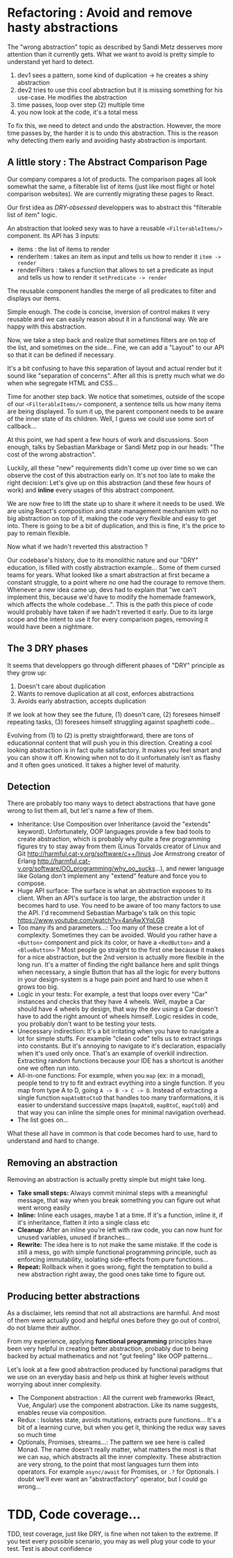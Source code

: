 # Refactoring : Avoid and remove hasty abstractions

The "wrong abstraction" topic as described by Sandi Metz desserves more attention than it currently gets. What we want to avoid is pretty simple to understand yet hard to detect.

1. dev1 sees a pattern, some kind of duplication -> he creates a shiny abstraction
2. dev2 tries to use this cool abstraction but it is missing something for his use-case. He modifies the abstraction
3. time passes, loop over step (2) multiple time
4. you now look at the code, it's a total mess

To fix this, we need to detect and undo the abstraction.
However, the more time passes by, the harder it is to undo this abstraction. This is the reason why detecting them early and avoiding hasty abstraction is important.


## A little story : The Abstract Comparison Page

Our company compares a lot of products. The comparison pages all look somewhat the same, a filterable list of items (just like most flight or hotel comparison websites). We are currently migrating these pages to React.

Our first idea as *DRY-obsessed* developpers was to abstract this "filterable list of item" logic.

An abstraction that looked sexy was to have a reusable `<FilterableItems/>` component.
Its API has 3 inputs:
- items : the list of items to render
- renderItem : takes an item as input and tells us how to render it `item -> render`
- renderFilters : takes a function that allows to set a predicate as input and tells us how to render it `setPredicate -> render`

The reusable component handles the merge of all predicates to filter and displays our items.

Simple enough. The code is concise, inversion of control makes it very reusable and we can easily reason about it in a functional way. We are happy with this abstraction.

Now, we take a step back and realize that sometimes filters are on top of the list, and sometimes on the side... Fine, we can add a "Layout" to our API so that it can be defined if necessary.

It's a bit confusing to have this separation of layout and actual render but it sound like "separation of concerns". After all this is pretty much what we do when whe segregate HTML and CSS...

Time for another step back. We notice that sometimes, outside of the scope of our `<FilterableItems/>` component, a sentence tells us how many items are being displayed. To sum it up, the parent component needs to be aware of the inner state of its children. Well, I guess we could use some sort of callback...

At this point, we had spent a few hours of work and discussions.
Soon enough, talks by Sebastian Markbage or Sandi Metz pop in our heads: "The cost of the wrong abstraction".

Luckily, all these "new" requirements didn't come up over time so we can observe the cost of this abstraction early on.
It's not too late to make the right decision: Let's give up on this abstraction (and these few hours of work) and **inline** every usages of this abstract component.

We are now free to lift the state up to share it where it needs to be used. We are using React's composition and state management mechanism with no big abstraction on top of it, making the code very flexible and easy to get into. There is going to be a bit of duplication, and this is fine, it's the price to pay to remain flexible.

Now what if we hadn't reverted this abstraction ?

Our codebase's history, due to its monolithic nature and our "DRY" education, is filled with costly abstraction example...
Some of them cursed teams for years. What looked like a smart abstraction at first became a constant struggle, to a point where no one had the courage to remove them. Whenever a new idea came up, devs had to explain that "we can't implement this, because we'd have to modify the homemade framework, which affects the whole codebase...".
This is the path this piece of code would probably have taken if we hadn't reverted it early. Due to its large scope and the intent to use it for every comparison pages, removing it would have been a nightmare.

## The 3 DRY phases

It seems that developpers go through different phases of "DRY" principle as they grow up:

1. Doesn't care about duplication
2. Wants to remove duplication at all cost, enforces abstractions
3. Avoids early abstraction, accepts duplication

If we look at how they see the future, (1) doesn't care, (2) foresees himself repeating tasks, (3) foresees himself struggling against spaghetti code...

Evolving from (1) to (2) is pretty straightforward, there are tons of educationnal content that will push you in this direction.
Creating a cool looking abstraction is in fact quite satisfactory. It makes you feel smart and you can show it off.
Knowing when not to do it unfortunately isn't as flashy and it often goes unoticed. It takes a higher level of maturity.

## Detection

There are probably too many ways to detect abstractions that have gone wrong to list them all, but let's name a few of them.

- Inheritance: Use Composition over Inheritance (avoid the "extends" keyword). Unfortunately, OOP languages provide a few bad tools to create abstraction, which is probably why quite a few programming figures try to stay away from them (Linus Torvalds creator of Linux and Git http://harmful.cat-v.org/software/c++/linus
Joe Armstrong creator of Erlang http://harmful.cat-v.org/software/OO_programming/why_oo_sucks...), and newer language like Golang don't implement any "extend" feature and force you to compose.
- Huge API surface: The surface is what an abstraction exposes to its client. When an API's surface is too large, the abstraction under it becomes hard to use. You need to be aware of too many factors to use the API. I'd recommend Sebastian Marbage's talk on this topic https://www.youtube.com/watch?v=4anAwXYqLG8
- Too many ifs and parameters...: Too many of these create a lot of complexity. Sometimes they can be avoided. Would you rather have a `<Button>` component and pick its color, or have a `<RedButton>` and a `<BlueButton>` ? Most people go straight to the first one because it makes for a nice abstraction, but the 2nd version is actually more flexible in the long run. It's a matter of finding the right ballance here and split things when necessary, a single Button that has all the logic for every buttons in your design-system is a huge pain point and hard to use when it grows too big.
- Logic in your tests: For example, a test that loops over every "Car" instances and checks that they have 4 wheels. Well, maybe a Car should have 4 wheels by design, that way the dev using a Car doesn't have to add the right amount of wheels himself. Logic resides in code, you probably don't want to be testing your tests.
- Unecessary indirection: It's a bit irritating when you have to navigate a lot for simple stuffs. For example "clean code" tells us to extract strings into constants. But it's annoying to navigate to it's declaration, espacially when it's used only once. That's an example of overkill indirection. Extracting random functions because your IDE has a shortcut is another one we often run into.
- All-in-one functions: For example, when you `map` (ex: in a monad), people tend to try to fit and extract evything into a single function. If you map from type A to D, going `A -> B -> C -> D`. Instead of extracting a single function `mapAtoBtoCtoD` that handles too many tranformations, it is easier to understand successive maps (`mapAtoB`, `mapBtoC`, `mapCtoD`) and that way you can inline the simple ones for minimal navigation overhead.
- The list goes on...

What these all have in common is that code becomes hard to use, hard to understand and hard to change.



## Removing an abstraction

Removing an abstraction is actually pretty simple but might take long.

- **Take small steps:** Always commit minimal steps with a meaningful message, that way when you break something you can figure out what went wrong easily
- **Inline:** Inline each usages, maybe 1 at a time. If it's a function, inline it, if it's inheritance, flatten it into a single class etc
- **Cleanup:** After an inline you're left with raw code, you can now hunt for unused variables, unused if branches...
- **Rewrite:** The idea here is to not make the same mistake. If the code is still a mess, go with simple functional programming principle, such as enforcing immutability, isolating side-effects from pure functions...
- **Repeat:** Rollback when it goes wrong, fight the temptation to build a new abstraction right away, the good ones take time to figure out.


## Producing better abstractions

As a disclaimer, lets remind that not all abstractions are harmful. And most of them were actually good and helpful ones before they go out of control, do not blame their author.

From my experience, applying **functional programming** principles have been very helpful in creating better abstraction, probably due to being backed by actual mathematics and not "gut feeling" like OOP patterns...

Let's look at a few good abstraction produced by functional paradigms that we use on an everyday basis and help us think at higher levels without worrying about inner complexity.

- The Component abstraction : All the current web frameworks (React, Vue, Angular) use the component abstraction. Like its name suggests, enables reuse via composition.
- Redux : Isolates state, avoids mutations, extracts pure functions... It's a bit of a learning curve, but when you get it, thinking the redux way saves so much time
- Optionals, Promises, streams...: The pattern we see here is called Monad. The name doesn't really matter, what matters the most is that we can `map`, which abstracts all the inner complexity. These abstraction are very strong, to the point that most languages turn them into operators. For example `async/await` for Promises, or `.?` for Optionals. I doubt we'll ever want an "abstractfactory" operator, but I could go wrong...


# TDD, Code coverage...

TDD, test coverage, just like DRY, is fine when not taken to the extreme. If you test every possible scenario, you may as well plug your code to your test. Test is about confidence